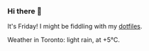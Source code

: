 ### Hi there :wave:

It's Friday! I might be fiddling with my [dotfiles](https://github.com/bewuethr/dotfiles).

Weather in Toronto: light rain, at +5°C.
